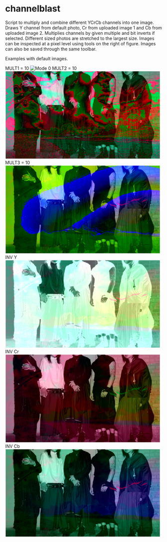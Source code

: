# channelblast

Script to multiply and combine different YCrCb channels into one image. Draws Y channel from default photo, Cr from uploaded image 1 and Cb from uploaded image 2. Multiplies channels by given multiple and bit inverts if selected. Different sized photos are stretched to the largest size. Images can be inspected at a pixel level using tools on the right of figure. Images can also be saved through the same toolbar. 

Examples with default images. 

MULT1 = 10
![Mode 0](./ex1.png)
MULT2 = 10
![Mode 0](./ex2.png)
MULT3 = 10
![Mode 0](./ex3.png)
INV Y
![Mode 0](./ex4.png)
INV Cr
![Mode 0](./ex5.png)
INV Cb
![Mode 0](./ex6.png)
